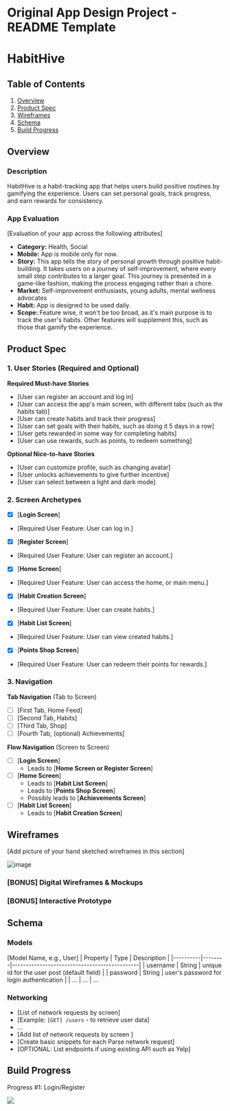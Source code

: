 Original App Design Project - README Template
===

# HabitHive

## Table of Contents

1. [Overview](#Overview)
2. [Product Spec](#Product-Spec)
3. [Wireframes](#Wireframes)
4. [Schema](#Schema)
5. [Build Progress](#Build-Progress)

## Overview

### Description

HabitHive is a habit-tracking app that helps users build positive routines by gamifying the experience. Users can set personal goals, track progress, and earn rewards for consistency.

### App Evaluation

[Evaluation of your app across the following attributes]
- **Category:** Health, Social
- **Mobile:** App is mobile only for now.
- **Story:** This app tells the story of personal growth through positive habit-building. It takes users on a journey of self-improvement, where every small step contributes to a larger goal. This journey is presented in a game-like fashion, making the process engaging rather than a chore.
- **Market:** Self-improvement enthusiasts, young adults, mental wellness advocates
- **Habit:** App is designed to be used daily.
- **Scope:** Feature wise, it won't be too broad, as it's main purpose is to track the user's habits. Other features will supplement this, such as those that gamify the experience.

## Product Spec

### 1. User Stories (Required and Optional)

**Required Must-have Stories**

* [User can register an account and log in]
* [User can access the app's main screen, with different tabs (such as the habits tab)]
* [User can create habits and track their progress]
* [User can set goals with their habits, such as doing it 5 days in a row]
* [User gets rewarded in some way for completing habits]
* [User can use rewards, such as points, to redeem something]
<!-- More can be added to this and optional stories if needed!     !-->

**Optional Nice-to-have Stories**

* [User can customize profile, such as changing avatar]
* [User unlocks achievements to give further incentive]
* [User can select between a light and dark mode]

### 2. Screen Archetypes

- [x] [**Login Screen**]
* [Required User Feature: User can log in.]
- [x] [**Register Screen**]
* [Required User Feature: User can register an account.]
- [x] [**Home Screen**]
* [Required User Feature: User can access the home, or main menu.]
- [x] [**Habit Creation Screen**]
* [Required User Feature: User can create habits.]
- [x] [**Habit List Screen**]
* [Required User Feature: User can view created habits.]
- [x] [**Points Shop Screen**]
* [Required User Feature: User can redeem their points for rewards.]

### 3. Navigation

**Tab Navigation** (Tab to Screen)


- [ ] [First Tab, Home Feed]
- [ ] [Second Tab, Habits]
- [ ] [Third Tab, Shop]
- [ ] [Fourth Tab, (optional) Achievements]
<!-- More can be added to this if needed!  !-->


**Flow Navigation** (Screen to Screen)

- [ ] [**Login Screen**]
  * Leads to [**Home Screen or Register Screen**]
- [ ] [**Home Screen**]
  * Leads to [**Habit List Screen**]
  * Leads to [**Points Shop Screen**]
  * Possibly leads to [**Achievements Screen**]
- [ ] [**Habit List Screen**]
  * Leads to [**Habit Creation Screen**]


## Wireframes

[Add picture of your hand sketched wireframes in this section]

![image](https://hackmd.io/_uploads/ByAXl_2gJl.png)


### [BONUS] Digital Wireframes & Mockups

### [BONUS] Interactive Prototype

## Schema 


### Models

[Model Name, e.g., User]
| Property | Type   | Description                                  |
|----------|--------|----------------------------------------------|
| username | String | unique id for the user post (default field)   |
| password | String | user's password for login authentication      |
| ...      | ...    | ...                          


### Networking

- [List of network requests by screen]
- [Example: `[GET] /users` - to retrieve user data]
- ...
- [Add list of network requests by screen ]
- [Create basic snippets for each Parse network request]
- [OPTIONAL: List endpoints if using existing API such as Yelp]


## Build Progress
Progress #1: Login/Register

<a href="[[https://submissions.us-east-1.linodeobjects.com/ios102_swiftUI/KbYNqSk0.gif]()">
    <img style="max-width:300px;" src="https://submissions.us-east-1.linodeobjects.com/ios102_swiftUI/KbYNqSk0.gif">
</a>
